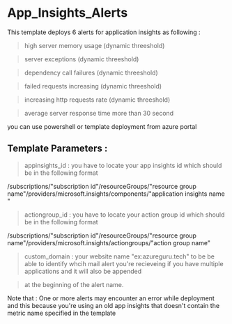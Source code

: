 # App_Insights_Alerts 

This template deploys 6 alerts for application insights as following :

> high server memory usage (dynamic threeshold)

> server exceptions (dynamic threeshold)

> dependency call failures (dynamic threeshold)

> failed requests increasing (dynamic threeshold)

> increasing http requests rate (dynamic threeshold)

> average server response time more than 30 second

you can use powershell or template deployment from azure portal 

Template Parameters :
---------------------

> appinsights_id : you have to locate your app insights id which should be in the following format 

/subscriptions/"subscription id"/resourceGroups/"resource group name"/providers/microsoft.insights/components/"application insights name "

> actiongroup_id : you have to locate your action group id which should be in the following format 

/subscriptions/"subscription id"/resourceGroups/"resource group name"/providers/microsoft.insights/actiongroups/"action group name"

> custom_domain : your website name "ex:azureguru.tech" to be be able to identify whcih mail alert you're recieveing if you have multiple applications and it will also be appended 

> at the beginning of the alert name.

Note that : One or more alerts may encounter an error while deployment  and this because you're using an old app insights that doesn't contain the metric name specified in the template
